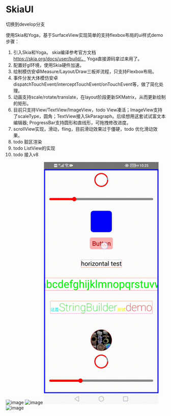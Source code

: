 # SkiaUI

切换到develop分支

使用Skia和Yoga，基于SurfaceView实现简单的支持flexbox布局的ui样式demo
步骤：
1. 引入Skia和Yoga。
   skia编译参考官方文档 https://skia.org/docs/user/build/。 
   Yoga直接源码拿过来用了。
2. 配置好gl环境，使用Skia硬件加速。
3. 绘制模仿安卓Measure/Layout/Draw三板斧流程，只支持Flexbox布局。
4. 事件分发大体模仿安卓dispatchTouchEvent/interceptTouchEvent/onTouchEvent等，做了简化处理。
5. 动画支持scale/rotate/translate，在layout阶段更新SKMatrix，从而更新绘制的矩形。
6. 目前只支持View/TextView/ImageView，todo View凑活；ImageView支持了scaleType，圆角；TextView接入SkParagraph。后续想用这套试试富文本编辑器;
   ProgressBar支持圆形和直线形，可拖拽修改进度。
7. scrollView实现，滑动，fling，目前滑动效果过于僵硬，todo 优化滑动效果。
8. todo 脏区渲染
9. todo ListView的实现
10. todo 接入v8


![image](https://github.com/tanpuer/SkiaUI/blob/develop/app/example1.jpeg)
![image](https://github.com/tanpuer/SkiaUI/blob/develop/app/example2.jpeg)
![image](https://github.com/tanpuer/SkiaUI/blob/develop/app/example1.gif)
![image](https://github.com/tanpuer/SkiaUI/blob/develop/app/example2.gif)
